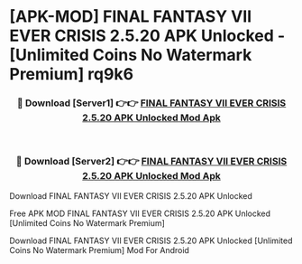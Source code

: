 # [APK-MOD] FINAL FANTASY VII EVER CRISIS 2.5.20 APK Unlocked - [Unlimited Coins No Watermark Premium] rq9k6



<div align="center">
<h3>🔴 Download [Server1] 👉👉 <a href="https://momento.my/?title=FINAL_FANTASY_VII_EVER_CRISIS_2.5.20_APK_Unlocked">FINAL FANTASY VII EVER CRISIS 2.5.20 APK Unlocked Mod Apk</a></h3><br>

<h3>🔴 Download [Server2] 👉👉 <a href="https://momento.my/?title=FINAL_FANTASY_VII_EVER_CRISIS_2.5.20_APK_Unlocked">FINAL FANTASY VII EVER CRISIS 2.5.20 APK Unlocked Mod Apk</a></h3>
</div>



Download FINAL FANTASY VII EVER CRISIS 2.5.20 APK Unlocked 

Free APK MOD FINAL FANTASY VII EVER CRISIS 2.5.20 APK Unlocked [Unlimited Coins No Watermark Premium]

Download FINAL FANTASY VII EVER CRISIS 2.5.20 APK Unlocked [Unlimited Coins No Watermark Premium] Mod For Android
